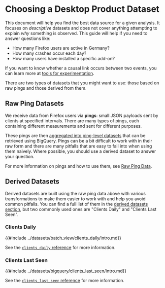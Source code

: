 # Choosing a Desktop Product Dataset

This document will help you find the best data source for a given analysis. It focuses on _descriptive_ datasets and does not cover anything attempting to explain _why_ something is observed. This guide will help if you need to answer questions like:

- How many Firefox users are active in Germany?
- How many crashes occur each day?
- How many users have installed a specific add-on?

If you want to know whether a causal link occurs between two events, you can learn more at [tools for experimentation](../tools/experiments.md).

There are two types of datasets that you might want to use: those based on raw pings and those derived from them.

## Raw Ping Datasets

We receive data from Firefox users via **pings**: small JSON payloads sent by clients at specified intervals.
There are many types of pings, each containing different measurements and sent for different purposes.

These pings are then [aggregated into ping-level datasets](../cookbooks/bigquery/querying.md#structure-of-ping-tables-in-bigquery) that can be retrieved using BigQuery.
Pings can be a bit difficult to work with in their raw form and there are many pitfalls that are easy to fall into when using them naively.
Where possible, you should use a derived dataset to answer your question.

For more information on pings and how to use them, see [Raw Ping Data](../datasets/pings.md).

## Derived Datasets

Derived datasets are built using the raw ping data above with various transformations to make them easier to work with and help you avoid common pitfalls.
You can find a full list of them in the [derived datasets section](../datasets/derived.md), but two commonly used ones are "Clients Daily" and "Clients Last Seen".

### Clients Daily

{{#include ../datasets/batch_view/clients_daily/intro.md}}

See the [`clients_daily` reference](../datasets/batch_view/clients_daily/reference.md) for more information.

### Clients Last Seen

{{#include ../datasets/bigquery/clients_last_seen/intro.md}}

See the [`clients_last_seen` reference](../datasets/bigquery/clients_last_seen/reference.md) for more information.

